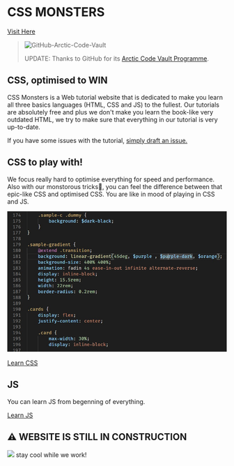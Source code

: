 # CSS MONSTERS
[Visit Here](https://electrolyte-orb.github.io/cssmonsters/)
> ![GitHub-Arctic-Code-Vault](https://news.thewindowsclub.com/wp-content/uploads/2020/07/GitHub-Arctic-Code-Vault-1.jpg)
>
> UPDATE: Thanks to GitHub for its [Arctic Code Vault Programme](https://archiveprogram.github.com/).

## CSS, optimised to WIN
CSS Monsters is a Web tutorial website that is dedicated to make you learn all three basics languages (HTML, CSS and JS) to the fullest. Our tutorials are absolutely free and plus we don't make you learn the book-like very outdated HTML, we try to make sure that everything in our tutorial is very up-to-date.

If you have some issues with the tutorial, [simply draft an issue.](https://github.com/electrolyte-orb/cssmonsters/issues/new)

## CSS to play with!
We focus really hard to optimise everything for speed and performance. Also with our monstorous tricks👻, you can feel the difference between that epic-like CSS and optimised CSS. You are like in mood of playing in CSS and JS.

![Visual Studio Code](/images/screenshot.jpg)

[Learn CSS](https://github.com/electrolyte-orb/cssmonsters#css-monsters)

## JS
You can learn JS from begenning of everything.

[Learn JS](https://github.com/electrolyte-orb/cssmonsters#css-monsters)

## ⚠ WEBSITE IS STILL IN CONSTRUCTION
<img src="https://www.oracle.com/a/ocom/img/duke-master-2020-globe.png" height="32px"> stay cool while we work!